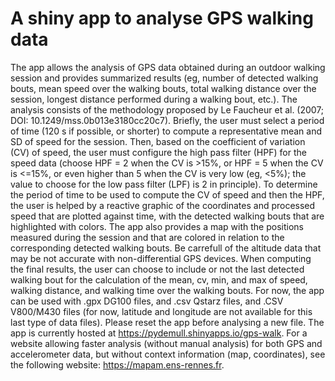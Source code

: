 # A shiny app to analyse GPS walking data
The app allows the analysis of GPS data obtained during an outdoor walking session and provides summarized results (eg, number of detected walking bouts, mean speed over the walking bouts, total walking  distance over the session, longest distance performed during a walking bout, etc.). The analysis consists of the methodology  proposed by Le Faucheur et al. (2007; DOI: 10.1249/mss.0b013e3180cc20c7). Briefly, the user must select a period of time (120 s if possible, or shorter)  to compute a representative mean and SD of speed for the session. Then, based on the coefficient of variation (CV) of speed, the user must configure the high pass filter (HPF) for the speed data (choose HPF = 2 when the CV is >15%, or HPF = 5 when the CV is <=15%, or even higher than 5 when the CV is very low (eg, <5%); the value to choose for the low pass filter (LPF) is 2 in principle). To determine the period of time to be used to compute the CV of speed and then the HPF, the user is helped by a reactive graphic of the coordinates and processed speed that are plotted against time, with the detected walking bouts  that are highlighted with colors. The app also provides a map with the positions measured during the session and that are colored in relation to the corresponding detected walking bouts. Be carrefull of the altitude data that may be not accurate with non-differential GPS devices. When computing the final results, the user can choose to include or not the last detected walking bout for the calculation of the mean, cv, min, and max of speed, walking distance, and walking time over the walking bouts. For now, the app can be used with .gpx DG100 files, and .csv Qstarz files, and .CSV V800/M430 files (for now, latitude and longitude are not available for this last type of data files). Please reset the app before analysing a new file. The app is currently hosted at https://pydemull.shinyapps.io/gps-walk. For a website allowing faster analysis (without manual analysis) for both GPS and accelerometer data, but without context information (map, coordinates), see the following website: https://mapam.ens-rennes.fr.